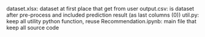 dataset.xlsx: dataset at first place that get from user
output.csv: is dataset after pre-process and included prediction result (as last columns (0))
util.py: keep all utility python function, reuse
Recommendation.ipynb: main file that keep all source code 

